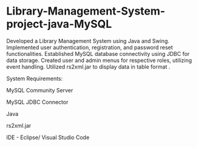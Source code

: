 # Library-Management-System-project-java-MySQL
Developed a Library Management System using Java and Swing. Implemented user authentication, registration, and password reset functionalities. Established MySQL database connectivity using JDBC for data storage.  Created user and admin menus for respective roles, utilizing event handling.  Utilized rs2xml.jar to display data in table format .

System Requirements:

MySQL Community Server

MySQL JDBC Connector

Java

rs2xml.jar

IDE - Eclipse/ Visual Studio Code
